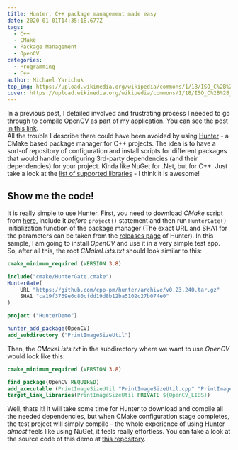 ```yaml
---
title: Hunter, C++ package management made easy
date: 2020-01-01T14:35:18.677Z
tags:
  - C++
  - CMake
  - Package Management
  - OpenCV
categories:
  - Programming
  - C++
author: Michael Yarichuk
top_img: https://upload.wikimedia.org/wikipedia/commons/1/18/ISO_C%2B%2B_Logo.svg
cover: https://upload.wikimedia.org/wikipedia/commons/1/18/ISO_C%2B%2B_Logo.svg
---
```


In a previous post, I detailed involved and frustrating process I needed to go through to compile OpenCV as part of my application. You can see the post [in this link](/2019/12/25/opencv-and-cmake-in-cpp/).  
All the trouble I describe there could have been avoided by using [Hunter](https://github.com/cpp-pm/hunter) - a CMake based package manager for C++ projects. The idea is to have a sort-of repository of configuration and install scripts for different packages that would handle configuring 3rd-party dependencies (and their dependencies) for your project. Kinda like NuGet for .Net, but for C++. Just take a look at the [list of supported libraries](https://cpp-pm-hunter.readthedocs.io/en/latest/packages.html) - I think it is awesome!

## Show me the code!
It is really simple to use Hunter. First, you need to download *CMake* script from [here](https://raw.githubusercontent.com/hunter-packages/gate/master/cmake/HunterGate.cmake), include it *before* ``project()`` statement and then run ``HunterGate()`` initialization function of the package manager (The exact URL and SHA1 for the parameters can be taken from the [releases page](https://github.com/cpp-pm/hunter/releases) of Hunter). In this sample, I am going to install *OpenCV* and use it in a very simple test app.  
So, after all this, the root *CMakeLists.txt* should look similar to this:
```cmake
cmake_minimum_required (VERSION 3.8)

include("cmake/HunterGate.cmake")
HunterGate(
    URL "https://github.com/cpp-pm/hunter/archive/v0.23.240.tar.gz"
    SHA1 "ca19f3769e6c80cfdd19d8b12ba5102c27b074e0"
)

project ("HunterDemo")

hunter_add_package(OpenCV)
add_subdirectory ("PrintImageSizeUtil")
```

Then, the *CMakeLists.txt* in the subdirectory where we want to use *OpenCV* would look like this:
```cmake
cmake_minimum_required (VERSION 3.8)

find_package(OpenCV REQUIRED)
add_executable (PrintImageSizeUtil "PrintImageSizeUtil.cpp" "PrintImageSizeUtil.h")
target_link_libraries(PrintImageSizeUtil PRIVATE ${OpenCV_LIBS})
```

Well, thats it! It will take some time for Hunter to download and compile all the needed dependencies, but when CMake configuration stage completes, the test project will simply compile - the whole experience of using Hunter *almost* feels like using NuGet, it feels really effortless.
You can take a look at the source code of this demo at [this repository](https://github.com/myarichuk/hunterdemo).